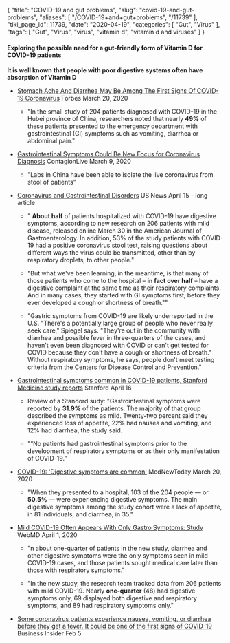 {
    "title": "COVID-19 and gut problems",
    "slug": "covid-19-and-gut-problems",
    "aliases": [
        "/COVID-19+and+gut+problems",
        "/11739"
    ],
    "tiki_page_id": 11739,
    "date": "2020-04-19",
    "categories": [
        "Gut",
        "Virus"
    ],
    "tags": [
        "Gut",
        "Virus",
        "virus",
        "vitamin d",
        "vitamin d and viruses"
    ]
}


#### Exploring the possible need for a gut-friendly form of Vitamin D for COVID-19 patients

 **It is well known that people with poor digestive systems often have absorption of Vitamin D** 

* [Stomach Ache And Diarrhea May Be Among The First Signs Of COVID-19 Coronavirus](https://www.forbes.com/sites/robertglatter/2020/03/20/stomach-ache-and-diarrhea-may-be-some-of-the-first-signs-of-covid-19-coronavirus/#6a8169412f27) Forbes March 20, 2020

   * "In the small study of 204 patients diagnosed with COVID-19 in the Hubei province of China, researchers noted that nearly  **49%**  of these patients presented to the emergency department with gastrointestinal (GI) symptoms such as vomiting, diarrhea or abdominal pain."

* [Gastrointestinal Symptoms Could Be New Focus for Coronavirus Diagnosis](https://www.contagionlive.com/news/gastrointestinal-symptoms-could-be-new-focus-for-coronavirus-diagnosis-) ContagionLive March 9, 2020

   * "Labs in China have been able to isolate the live coronavirus from stool of patients"

* [Coronavirus and Gastrointestinal Disorders](https://health.usnews.com/conditions/articles/coronavirus-and-gastrointestinal-disorders) US News April 15 - long article

   * " **About half**  of patients hospitalized with COVID-19 have digestive symptoms, according to new research on 206 patients with mild disease, released online March 30 in the American Journal of Gastroenterology. In addition, 53% of the study patients with COVID-19 had a positive coronavirus stool test, raising questions about different ways the virus could be transmitted, other than by respiratory droplets, to other people."

   * "But what we've been learning, in the meantime, is that many of those patients who come to the hospital –  **in fact over half**  – have a digestive complaint at the same time as their respiratory complaints. And in many cases, they started with GI symptoms first, before they ever developed a cough or shortness of breath.""

   * "Gastric symptoms from COVID-19 are likely underreported in the U.S. "There's a potentially large group of people who never really seek care," Spiegel says. "They're out in the community with diarrhea and possible fever in three-quarters of the cases, and haven't even been diagnosed with COVID or can't get tested for COVID because they don't have a cough or shortness of breath." Without respiratory symptoms, he says, people don't meet testing criteria from the Centers for Disease Control and Prevention."

* [Gastrointestinal symptoms common in COVID-19 patients, Stanford Medicine study reports](https://med.stanford.edu/news/all-news/2020/04/stomach-complaints-common-in-covid-19-patients.html) Stanford April 16

   * Review of a Standord sudy: "Gastrointestinal symptoms were reported by  **31.9%**  of the patients. The majority of that group described the symptoms as mild. Twenty-two percent said they experienced loss of appetite, 22% had nausea and vomiting, and 12% had diarrhea, the study said.

   * "“No patients had gastrointestinal symptoms prior to the development of respiratory symptoms or as their only manifestation of COVID-19.”

* [COVID-19: 'Digestive symptoms are common'](medicalnewstoday.com/articles/covid-19-digestive-symptoms-are-common#Digestive-symptoms-in-50.5%-of-patients) MedNewToday March 20, 2020

   * "When they presented to a hospital, 103 of the 204 people — or  **50.5%**  — were experiencing digestive symptoms. The main digestive symptoms among the study cohort were a lack of appetite, in 81 individuals, and diarrhea, in 35."

* [Mild COVID-19 Often Appears With Only Gastro Symptoms: Study](https://www.webmd.com/lung/news/20200401/mild-covid-19-often-appears-with-only-gastro-symptoms-study#1) WebMD April 1, 2020

   * "n about one-quarter of patients in the new study, diarrhea and other digestive symptoms were the only symptoms seen in mild COVID-19 cases, and those patients sought medical care later than those with respiratory symptoms."

   * "In the new study, the research team tracked data from 206 patients with mild COVID-19. Nearly  **one-quarter**  (48) had digestive symptoms only, 69 displayed both digestive and respiratory symptoms, and 89 had respiratory symptoms only."

* [Some coronavirus patients experience nausea, vomiting, or diarrhea before they get a fever. It could be one of the first signs of COVID-19](https://www.businessinsider.com/some-wuhan-coronavirus-patients-have-nausea-vomiting-diarrhea-2020-2) Business Insider  Feb 5